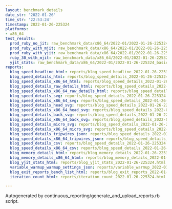 ```yaml
---
layout: benchmark_details
date_str: '2022-01-26'
time_str: '22:53:24'
timestamp: 2022-01-26-225324
platforms:
- x86_64
test_results:
  prod_ruby_no_jit: raw_benchmark_data/x86_64/2022-01/2022-01-26-225324_basic_benchmark_prod_ruby_no_jit.json
  prod_ruby_with_mjit: raw_benchmark_data/x86_64/2022-01/2022-01-26-225324_basic_benchmark_prod_ruby_with_mjit.json
  prod_ruby_with_yjit: raw_benchmark_data/x86_64/2022-01/2022-01-26-225324_basic_benchmark_prod_ruby_with_yjit.json
  ruby_30_with_mjit: raw_benchmark_data/x86_64/2022-01/2022-01-26-225324_basic_benchmark_ruby_30_with_mjit.json
  yjit_stats: raw_benchmark_data/x86_64/2022-01/2022-01-26-225324_basic_benchmark_yjit_stats.json
reports:
  blog_speed_headline_html: reports/blog_speed_headline_2022-01-26-225324.html
  blog_speed_details_html: reports/blog_speed_details_2022-01-26-225324.html
  blog_speed_details_x86_64_html: reports/blog_speed_details_2022-01-26-225324.x86_64.html
  blog_speed_details_raw_details_html: reports/blog_speed_details_2022-01-26-225324.raw_details.html
  blog_speed_details_x86_64_raw_details_html: reports/blog_speed_details_2022-01-26-225324.x86_64.raw_details.html
  blog_speed_details_svg: reports/blog_speed_details_2022-01-26-225324.svg
  blog_speed_details_x86_64_svg: reports/blog_speed_details_2022-01-26-225324.x86_64.svg
  blog_speed_details_head_svg: reports/blog_speed_details_2022-01-26-225324.head.svg
  blog_speed_details_x86_64_head_svg: reports/blog_speed_details_2022-01-26-225324.x86_64.head.svg
  blog_speed_details_back_svg: reports/blog_speed_details_2022-01-26-225324.back.svg
  blog_speed_details_x86_64_back_svg: reports/blog_speed_details_2022-01-26-225324.x86_64.back.svg
  blog_speed_details_micro_svg: reports/blog_speed_details_2022-01-26-225324.micro.svg
  blog_speed_details_x86_64_micro_svg: reports/blog_speed_details_2022-01-26-225324.x86_64.micro.svg
  blog_speed_details_tripwires_json: reports/blog_speed_details_2022-01-26-225324.tripwires.json
  blog_speed_details_x86_64_tripwires_json: reports/blog_speed_details_2022-01-26-225324.x86_64.tripwires.json
  blog_speed_details_csv: reports/blog_speed_details_2022-01-26-225324.csv
  blog_speed_details_x86_64_csv: reports/blog_speed_details_2022-01-26-225324.x86_64.csv
  blog_memory_details_html: reports/blog_memory_details_2022-01-26-225324.html
  blog_memory_details_x86_64_html: reports/blog_memory_details_2022-01-26-225324.x86_64.html
  blog_yjit_stats_html: reports/blog_yjit_stats_2022-01-26-225324.html
  variable_warmup_warmup_settings_json: reports/variable_warmup_2022-01-26-225324.warmup_settings.json
  blog_exit_reports_bench_list_html: reports/blog_exit_reports_2022-01-26-225324.bench_list.html
  iteration_count_html: reports/iteration_count_2022-01-26-225324.html

---
```

Autogenerated by continuous_reporting/generate_and_upload_reports.rb script.
